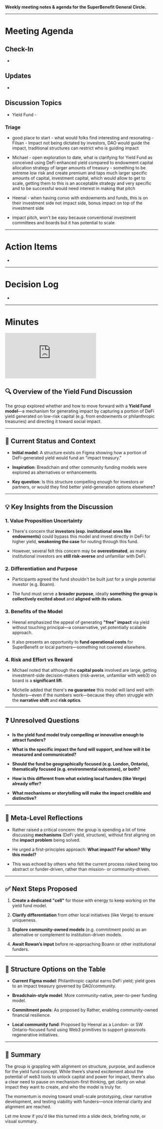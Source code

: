 **Weekly meeting notes & agenda for the SuperBenefit General Circle.**

> 

---

# Meeting Agenda

## Check-In

- 

## Updates

- 

## Discussion Topics

- Yield Fund - 

### Triage

	

  - good place to start - what would folks find interesting and resonating -  Filsan - Impact not being dictated by investors, DAO would guide the impact, traditional structures can restrict who is guiding impact

  - Michael - open exploration to date, what is clarifying for Yield Fund as conceived using DeFi enhanced yield compared to endowment capital allocation strategy of larger amounts of treasury - something to be extreme low risk and create premium and taps much larger specific amounts of capital, investment capital, which would allow to get to scale, getting them to this is an acceptable strategy and very specific and to be successful would need interest in making that pitch

  - Heenal - when having convo with endowments and funds, this is on their investment side not impact side, bonus impact on top of the investment side

  - impact pitch, won't be easy because conventional investment committees and boards but it has potential to scale 

---

# Action Items

- 	

---

# Decision Log

- 

---

# Minutes

![superbenefit_gc_transcript.txt](https://cdn.charmverse.io/user-content/1f636c9f-6a52-4f5d-bbc8-1ab9c751b4f3/c366ab45-2813-4c84-a9cd-8858a04cc98c/superbenefit_gc_transcript.txt)

## 🔍 **Overview of the Yield Fund Discussion**

The group explored whether and how to move forward with a **Yield Fund model**—a mechanism for generating impact by capturing a portion of DeFi yield generated on low-risk capital (e.g. from endowments or philanthropic treasuries) and directing it toward social impact.

---

## 🧭 **Current Status and Context**

- **Initial model**: A structure exists on Figma showing how a portion of DeFi-generated yield would fund an "impact treasury."

- **Inspiration**: Breadchain and other community funding models were explored as alternatives or enhancements.

- **Key question**: Is this structure compelling enough for investors or partners, or would they find better yield-generation options elsewhere?

---

## 💡 **Key Insights from the Discussion**

### 1. **Value Proposition Uncertainty**

- There's concern that **investors (esp. institutional ones like endowments)** could bypass this model and invest directly in DeFi for higher yield, **weakening the case** for routing through this fund.

- However, several felt this concern may be **overestimated**, as many institutional investors are **still risk-averse** and unfamiliar with DeFi.

### 2. **Differentiation and Purpose**

- Participants agreed the fund shouldn't be built just for a single potential investor (e.g. Boann).

- The fund must serve a **broader purpose**, ideally **something the group is collectively excited about** and **aligned with its values**.

### 3. **Benefits of the Model**

- Heenal emphasized the appeal of generating **"free" impact** via yield without touching principal—a conservative, yet potentially scalable approach.

- It also presents an opportunity to **fund operational costs** for SuperBenefit or local partners—something not covered elsewhere.

### 4. **Risk and Effort vs Reward**

- Michael noted that although the **capital pools** involved are large, getting investment-side decision-makers (risk-averse, unfamiliar with web3) on board is a **significant lift**.

- Michelle added that there's **no guarantee** this model will land well with funders—even if the numbers work—because they often struggle with the **narrative shift** and **risk optics**.

---

## ❓ **Unresolved Questions**

- **Is the yield fund model truly compelling or innovative enough to attract funders?**

- **What is the specific impact the fund will support, and how will it be measured and communicated?**

- **Should the fund be geographically focused (e.g. London, Ontario), thematically focused (e.g. environmental outcomes), or both?**

- **How is this different from what existing local funders (like Verge) already offer?**

- **What mechanisms or storytelling will make the impact credible and distinctive?**

---

## 🧠 **Meta-Level Reflections**

- Rather raised a critical concern: the group is spending a lot of time discussing **mechanisms** (DeFi yield, structure), without first aligning on the **impact problem** being solved.

- He urged a first-principles approach: **What impact? For whom? Why this model?**

- This was echoed by others who felt the current process risked being too abstract or funder-driven, rather than mission- or community-driven.

---

## ✅ **Next Steps Proposed**

1. **Create a dedicated "cell"** for those with energy to keep working on the yield fund model.

2. **Clarify differentiation** from other local initiatives (like Verge) to ensure uniqueness.

3. **Explore community-owned models** (e.g. commitment pools) as an alternative or complement to institution-driven models.

4. **Await Rowan’s input** before re-approaching Boann or other institutional funders.

---

## 🧱 **Structure Options on the Table**

- **Current Figma model**: Philanthropic capital earns DeFi yield; yield goes to an impact treasury governed by DAO/community.

- **Breadchain-style model**: More community-native, peer-to-peer funding model.

- **Commitment pools**: As proposed by Rather, enabling community-owned financial resilience.

- **Local community fund**: Proposed by Heenal as a London- or SW Ontario-focused fund using Web3 primitives to support grassroots regenerative initiatives.

---

## 📌 Summary

The group is grappling with alignment on structure, purpose, and audience for the yield fund concept. While there’s shared excitement about the potential of web3 tools to unlock capital and power for impact, there's also a clear need to pause on mechanism-first thinking, get clarity on what impact they want to create, and who the model is truly for.

The momentum is moving toward small-scale prototyping, clear narrative development, and testing viability with funders—once internal clarity and alignment are reached.

Let me know if you'd like this turned into a slide deck, briefing note, or visual summary.